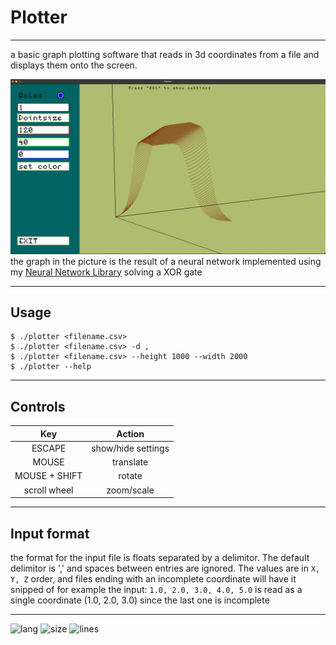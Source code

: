 # Plotter
---
a basic graph plotting software that reads in 3d coordinates from a file and displays them onto the screen.

![](https://github.com/BjorneEk/plotter/blob/main/images/Plotter.png?raw=true)
the graph in the picture is the result of a neural network implemented using my [Neural Network Library](https://github.com/BjorneEk/NL-nerual-library) solving a XOR gate

---

## **Usage**
```
$ ./plotter <filename.csv>
$ ./plotter <filename.csv> -d ,
$ ./plotter <filename.csv> --height 1000 --width 2000
$ ./plotter --help
```
---

## **Controls**
| Key              | Action                  |
|:----------------:|:-----------------------:|
|ESCAPE            |   show/hide settings    |
|MOUSE             |       translate         |
|MOUSE + SHIFT     |        rotate           |
| scroll wheel     |      zoom/scale         |

---

## **Input format**

the format for the input file is floats separated by a delimitor. The default delimitor is ','
and spaces between entries are ignored. The values are in ```X, Y, Z``` order, and files ending with an incomplete
coordinate will have it snipped of for example the input: ```1.0, 2.0, 3.0, 4.0, 5.0``` is read as a single coordinate (1.0, 2.0, 3.0)
since the last one is incomplete

---
<img alt="lang" src="https://img.shields.io/github/languages/top/bjorneek/plotter"/>
<img alt="size" src="https://img.shields.io/github/repo-size/bjorneek/plotter"/>
<img alt="lines" src="https://img.shields.io/tokei/lines/github/bjorneek/plotter"/>
